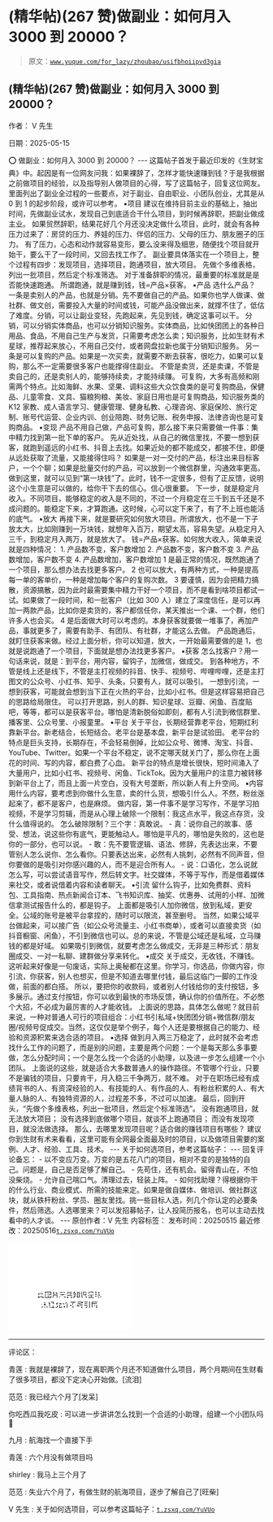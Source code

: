 # (精华帖)(267 赞)做副业：如何月入 3000 到 20000？

> 原文：[`www.yuque.com/for_lazy/zhoubao/usifbhoiipvd3gia`](https://www.yuque.com/for_lazy/zhoubao/usifbhoiipvd3gia)

## (精华帖)(267 赞)做副业：如何月入 3000 到 20000？

作者： V 先生

日期：2025-05-15

⭕ 做副业：如何月入 3000 到 20000？ ---
这篇帖子首发于最近印发的《生财宝典》中。起因是有一位网友问我：如果裸辞了，怎样才能快速赚到钱？于是我根据之前做项目的经验，以及指导别人做项目的心得，写了这篇帖子，回复这位网友。
里面列出了副业全过程的一些要点，对于副业、自由职业、小团队创业，尤其是从 0 到 1 的起步阶段，或许可以参考。 ▪项目
建议在维持目前主业的基础上，抽出时间，先做副业试水，发现自己到底适合干什么项目，到时候再辞职，把副业做成主业。
如果贸然辞职，结果花好几个月还没决定做什么项目，此时，就会有各种压力过来了：房贷的压力、养娃的压力、伴侣的压力、父母的压力、朋友圈子的压力。
有了压力，心态和动作就容易变形，要么没来得及细思，随便找个项目就开始干，要么干了一段时间，又回去找工作了。
副业要具体落实在一个项目上，整个过程有四步：发现项目，选择项目，跑通项目，放大项目。 先做个多维表格，列出一批项目，然后定个标准筛选。
对于准备辞职的情况，最重要的标准就是是否能快速跑通。 所谓跑通，就是赚到钱，钱=产品×获客。 ▪产品 选什么产品？
一条是卖别人的产品，也就是分销。先不要做自己的产品。如果你也学人做课、做社群、做文创，需要投入大量的时间或钱，可能产品没做出来，就撑不住了，低估了难度。分销，可以让副业变轻，先跑起来，先见到钱，确定这事可以干。
分销，可以分销实体商品，也可以分销知识服务。实体商品，比如快团团上的各种日用品、食品，不用自己生产与发货，只需要考虑怎么卖；知识服务，比如生财有术星球，推荐起来放心，不用自己交付，或者网盘拉新也属于分销知识服务。
另一条是可以复购的产品。如果是一次买卖，就需要不断去获客，很吃力，如果可以复购，那么不一定需要很多客户也能撑得住副业。
不管是卖货，还是卖课，不管是卖自己的，还是卖别人的，能够持续卖，才能持续赚。
可复购，大多有高频和刚需两个特点。比如海鲜、水果、坚果、调料这些大众饮食类的是可复购商品，保健品、儿童零食、文具、猫粮狗粮、美妆、家庭日用也是可复购商品，知识服务类的
K12 家教、成人语言学习、健康管理、健身私教、心理咨询、家庭保险、旅行定制、账号代运营、企业内训、创业陪跑、财务记账、税务申报、法律咨询也是可复购商品。 ▪变现 产品不用自己做，产品可复购，那么接下来只需要做一件事：集中精力找到第一批下单的客户。
先从近处找，从自己的微信里找，不要一想到获客，就跑到遥远的小红书、抖音上去找。如果近处的都不能成交，都接不住，即便从远处获取了流量，又能接得住吗？
如果是一对一交付的产品，标注出来目标客户，一个个聊；如果是批量交付的产品，可以放到一个微信群里，沟通效率更高。
做到这里，就可以见到“第一块钱”了。此时，钱不一定很多，但有了正反馈，说明这个小生意是可以做的，给你干下去的信心。信心很重要。
下一步，就是稳定月收入。不同项目，能够稳定的收入是不同的，不过一个月稳定在三千到五千还是不成问题的。能稳定下来，才算跑通。这时候，心可以定下来了，有了不上班也能活的底气。 ▪放大
再接下来，就是要研究如何放大项目。所谓放大，也不是一下子放太大，比如刚赚到一万块钱，就想年入百万，期望太高，容易失望。从稳定月入三千，到稳定月入两万，就是放大了。
钱=产品×获客。如何放大收入，简单来说就是四种情况： 1. 产品数不变，客户数增加 2. 产品数不变，客户数不变 3. 产品数增加，客户数不变 4. 产品数增加，客户数增加 1 是最正常的情况，既然跑通了一个项目，那么想办法去找更多客户。 2
也可以放大，有两种方式，一种是提高每一单的客单价，一种是增加每个客户的复购次数。 3
要谨慎，因为会把精力搞散，资源搞散，因为此时最需要集中精力干好一个项目，而不是看到啥项目都试一试。如果做了一段时间，和一批客户（比如 300
人）建立了深度信任，是可以再加一两款产品，比如你是卖货的，客户都信任你，某天推出一个课、一个群，他们许多人也会买。 4
是后面做大时可以考虑的。本身获客就要做一堆事了，再加产品，事就更多了，需要有助手、有团队、有社群，才能这么去做。
产品跑通后，就盯住获客来做。经过上面分析，你可以知道，放大，一开始最需要做的是 1，也就是说跑通了一个项目，下面就是想办法找更多客户。 ▪获客
怎么找客户？用一句话来说，就是：到平台，用内容，留钩子，加微信，做成交。
到各种地方，不管是线上还是线下，不管是主打视频的抖音、快手、视频号、哔哩哔哩，还是主打图文的公众号、小红书、知乎、头条，只要有人，就可以吸引。
一想到引流，一想到获客，可能就会想到当下正在火热的平台，比如小红书。但是这样容易把自己的思路给局限住。
可以打开思路，别人的群、知识星球、豆瓣、闲鱼、百度贴吧，等等，都可以是获客平台。哪怕是清新脱俗如即刻，都有人引流到微信群里、播客里、公众号里、小报童里。 ▪平台 关于平台，长期经营靠老平台，短期红利靠新平台。新老结合，长短结合。老平台是基本盘，新平台是试验田。
老平台的特点是巨头支持，长期存在，不会轻易倒掉，比如公众号、微博、淘宝、抖音、YouTube、Twitter。如果一个平台不稳定，说不定哪天就关门了，那么你在上面花的时间、写的内容，都白费了心血。
新平台的特点是增长很快，短时间涌入了大量用户，比如小红书、视频号、闲鱼、TickTok。因为大量用户的注意力被转移到新平台上了，而且上面一片空白，没有大号垄断，所以新人有上升空间。 ▪内容 用什么内容，要考虑到你做什么生意，卖的什么货，想吸引什么人。不然，粉丝涨起来了，都不是客户，也是麻烦。
做内容，第一件事不是学习写作，不是学习拍视频，不是学习剪辑，而是从心理上破除一个限制：我这点水平，我这点存货，没什么值得说的。
怎么破除限制？三个字：真敢说。 - 真：说你自己的故事、感受、想法，说这些你有底气，更能触动人。哪怕是平凡的，哪怕是失败的，这也是你的一部分，也可以说。 - 敢：先不要管逻辑、语法、修辞，先表达出来，不要管别人怎么说你、怎么看你。只要表达出来，必然有人挑刺，必然有不同声音，但你要做的是吸引对你感兴趣的人，而不是迎合所有人。 - 说：口语化，怎么说就怎么写，可以尝试语音写作，然后转文字。社交媒体，不等于写作，而是借着媒体来社交，或者说借着内容和读者聊天。 ▪引流
留什么钩子，比如免费群、资料包、工具指南、热点新闻合订本、飞书知识库、抽奖、优惠券、试用的小样、加微信拿测试报告什么的，都是钩子。
上面都是吸引人加你微信，放到私域，更安全。公域的账号是被平台拿捏的，随时可以限流，甚至删号。
当然，如果公域平台做起来，可以接广告（如公众号流量主、小红书商单），或者可以直接卖货（如抖音橱窗、闲鱼），不引到微信也可以。总的来说，不管是公域还是私域，立马赚钱的都是好域。
如果吸引到微信，就要考虑怎么做成交，无非是三种形式：朋友圈成交、一对一私聊、建群做分享来转化。 ▪成交
关于成交，无收钱，不赚钱。这听起来好像是一句废话，实际上奥秘都在这里。你学习，你选品，你做内容，你引流，你获客，别人也想买，但是不知道去哪里付钱，最后这临门一脚的工作没做，前面的都白搭。
所以，要把你的收款码，或者别人付钱给你的支付按钮，多多展示。通过支付按钮，你可以收到最快的市场反馈，确认你的价值所在。不必憋个大招，不必成为最厉害的人才能收钱。
上面说的思路，具体怎么做呢？就目前来说，一种对普通人可行的项目组合：小红书引私域+快团团分销+微信群/朋友圈/视频号促成交。当然，这仅仅是举个例子，每个人还是要根据自己的能力、经验和资源积累来选合适的项目。 ▪选择
做到月入两三万稳定了，此时就不会考虑找什么工作的问题了，而是别的问题，主要是两个问题：一个是每天那么多事要做，怎么分配时间；一个是怎么找一个合适的小助理，以及进一步怎么组建一个小团队。
上面说的这些，就是适合大多数普通人的操作路径。不管哪个行业，只要不是骗钱的项目，只要肯干，月入稳三千争两万，就不难。
对于在职场已经有成绩背书的人、有资深经验的人、有技能的人、有作品的人、有粉丝积累的人、有大量人脉的人、有独特资源的人，过程差不多，不过可以加速。
最后，回到开头，“先做个多维表格，列出一批项目，然后定个标准筛选”。 没有跑通项目，就无法放大项目； 没有选择到底做哪个项目，就谈不上跑通项目；
而没有发现项目，就没法做选择。 那么，去哪里发现项目呢？适合做的赚钱项目有哪些？
建议你到生财有术来看看，这里可能有全网最全面最及时的项目，以及做项目需要的案例、人才、经验、工具、技术。 --- 关于如何选项目，参考这篇帖子： ---
回复评论备忘： - 以不变应万变。万变的是五花八门的项目，相对不变的是独特的自己。问题是，自己是否足够了解自己。 - 先苟住，还有机会。留得青山在，不怕没柴烧。 - 允许自己喘口气。清理过去，轻装上阵。 - 如何找助理？得根据你干的什么行业、商业模式、所需的技能来定。如果是做自媒体、做培训、做社群这块，就从铁杆粉丝、学员、圈友里找。挑一些目标人选，列几个你认定的必要条件，然后筛选。人选哪里来？可以发招募帖子，让人投简历报名，也可以主动去找看中的人才谈。 --- 原创作者：V 先生 内容标签： 发布时间：20250515
最近修改：20250516[`t.zsxq.com/YuVUo`](https://t.zsxq.com/YuVUo)

![](img/f741e5d198f5c6b16db417462952024c.png "None")

* * *

评论区：

青莲 : 我就是裸辞了，现在离职两个月还不知道做什么项目，两个月期间在生财看了很多项目，都没下定决心开始做。[流泪]

范范 : 我已经六个月了[发呆]

你吃西瓜我吃皮 : 可以进一步讲讲怎么找到一个合适的小助理，组建一个小团队吗🌹

九月 : 航海找一个直接下手

青莲 : 六个月没有做项目吗

shirley : 我马上三个月了

范范 : 失业六个月了，有做生财的航海项目，逐步了解自己了[旺柴]

V 先生 : 关于如何选项目，可以参考这篇帖子：[`t.zsxq.com/YuVUo`](https://t.zsxq.com/YuVUo)